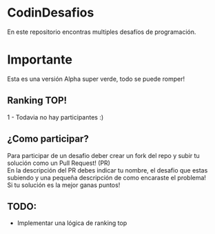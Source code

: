 # CodinDesafios
En este repositorio encontras multiples desafíos de programación.

# Importante
Esta es una versión Alpha super verde, todo se puede romper!

## Ranking TOP!
 1 - Todavia no hay participantes :)

## ¿Como participar?
Para participar de un desafio deber crear un fork del repo y subir tu solución como un Pull Request! (PR)<br>
En la descripción del PR debes indicar tu nombre, el desafio que estas subiendo y una pequeña descripción de como encaraste el problema!
<br> 
Si tu solución es la mejor ganas puntos!

## TODO:
 - Implementar una lógica de ranking top
